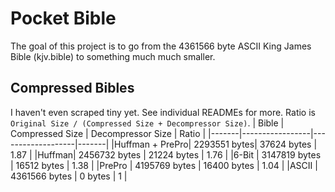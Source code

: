 # Pocket Bible
The goal of this project is to go from the 4361566 byte ASCII King James Bible (kjv.bible) to something much much smaller.
## Compressed Bibles
I haven't even scraped tiny yet. See individual READMEs for more. Ratio is `Original Size / (Compressed Size + Decompressor Size)`.
| Bible | Compressed Size | Decompressor Size | Ratio |
|-------|-----------------|-------------------|-------|
|Huffman + PrePro| 2293551 bytes| 37624 bytes | 1.87  |
|Huffman| 2456732 bytes   | 21224 bytes       | 1.76  |
|6-Bit  | 3147819 bytes   | 16512 bytes       | 1.38  |
|PrePro | 4195769 bytes   | 16400 bytes       | 1.04  |
|ASCII  | 4361566 bytes   | 0 bytes           | 1     |
